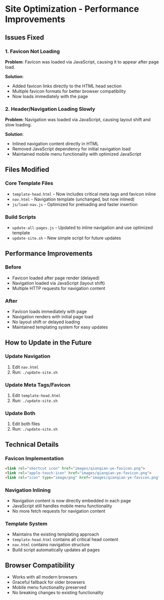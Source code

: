 # Site Optimization - Performance Improvements

## Issues Fixed

### 1. Favicon Not Loading
**Problem**: Favicon was loaded via JavaScript, causing it to appear after page load.

**Solution**: 
- Added favicon links directly to the HTML head section
- Multiple favicon formats for better browser compatibility
- Now loads immediately with the page

### 2. Header/Navigation Loading Slowly
**Problem**: Navigation was loaded via JavaScript, causing layout shift and slow loading.

**Solution**:
- Inlined navigation content directly in HTML
- Removed JavaScript dependency for initial navigation load
- Maintained mobile menu functionality with optimized JavaScript

## Files Modified

### Core Template Files
- `template-head.html` - Now includes critical meta tags and favicon inline
- `nav.html` - Navigation template (unchanged, but now inlined)
- `js/load-nav.js` - Optimized for preloading and faster insertion

### Build Scripts
- `update-all-pages.js` - Updated to inline navigation and use optimized template
- `update-site.sh` - New simple script for future updates

## Performance Improvements

### Before
- Favicon loaded after page render (delayed)
- Navigation loaded via JavaScript (layout shift)
- Multiple HTTP requests for navigation content

### After
- Favicon loads immediately with page
- Navigation renders with initial page load
- No layout shift or delayed loading
- Maintained templating system for easy updates

## How to Update in the Future

### Update Navigation
1. Edit `nav.html`
2. Run: `./update-site.sh`

### Update Meta Tags/Favicon
1. Edit `template-head.html`
2. Run: `./update-site.sh`

### Update Both
1. Edit both files
2. Run: `./update-site.sh`

## Technical Details

### Favicon Implementation
```html
<link rel="shortcut icon" href="images/qianqian-ye-favicon.png">
<link rel="apple-touch-icon" href="images/qianqian-ye-favicon.png">
<link rel="icon" type="image/png" href="images/qianqian-ye-favicon.png">
```

### Navigation Inlining
- Navigation content is now directly embedded in each page
- JavaScript still handles mobile menu functionality
- No more fetch requests for navigation content

### Template System
- Maintains the existing templating approach
- `template-head.html` contains all critical head content
- `nav.html` contains navigation structure
- Build script automatically updates all pages

## Browser Compatibility
- Works with all modern browsers
- Graceful fallback for older browsers
- Mobile menu functionality preserved
- No breaking changes to existing functionality